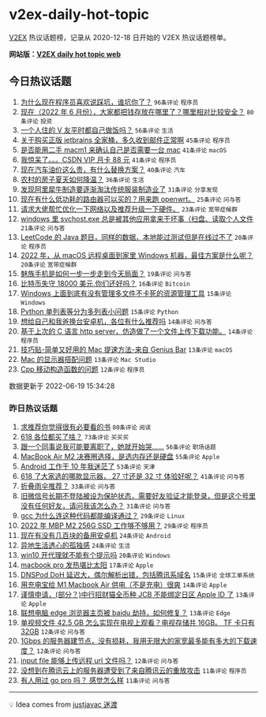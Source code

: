 # v2ex-daily-hot-topic

[V2EX](https://www.v2ex.com/) 热议话题榜，记录从 2020-12-18 日开始的 V2EX 热议话题榜单。

**网站版：[V2EX daily hot topic web](https://boojack.github.io/v2ex-daily-hot-topic-web/)**

## 今日热议话题

<!-- TODAY BEGIN -->

1. [为什么现在程序员喜欢说踩坑，谁坑你了？](https://www.v2ex.com/t/860614) `96条评论` `程序员`
1. [现在（2022 年 6 月份），大家都把钱存放在哪里了？哪里相对比较安全？](https://www.v2ex.com/t/860611) `80条评论` `投资`
1. [一个人住的 V 友平时都自己做饭吗？](https://www.v2ex.com/t/860649) `56条评论` `生活`
1. [关于购买正版 jetbrains 全家桶，多久收到邮件正常啊](https://www.v2ex.com/t/860643) `45条评论` `程序员`
1. [是否能用二手 macm1 来确认自己是否需要一台 mac](https://www.v2ex.com/t/860629) `41条评论` `macOS`
1. [我惊呆了。。。CSDN VIP 月卡 88 元](https://www.v2ex.com/t/860634) `41条评论` `程序员`
1. [现在汽车油价这么贵，有什么替换方案？](https://www.v2ex.com/t/860677) `40条评论` `汽车`
1. [农村的房子夏天如何降温？](https://www.v2ex.com/t/860657) `36条评论` `生活`
1. [发现阿里犀牛制造要逐渐淘汰传统服装制造业了](https://www.v2ex.com/t/860659) `31条评论` `分享发现`
1. [现在有什么低功耗的路由器可以买的？用来跑 openwrt。](https://www.v2ex.com/t/860680) `25条评论` `问与答`
1. [请求大佬帮忙优化一下网络以及推荐升级一下硬件。](https://www.v2ex.com/t/860692) `23条评论` `宽带症候群`
1. [windows 里 svchost.exe 总是被其他应用拿来干坏事（扫盘、读取个人文件](https://www.v2ex.com/t/860612) `21条评论` `问与答`
1. [LeetCode 的 Java 题目，同样的数据，本地能过测试但是在线过不了](https://www.v2ex.com/t/860705) `20条评论` `程序员`
1. [2022 年，从 macOS 远程桌面到家里 Windows 机器，最佳方案是什么呢？](https://www.v2ex.com/t/860633) `20条评论` `宽带症候群`
1. [魅族手机是如何一步一步走到今天局面？](https://www.v2ex.com/t/860648) `19条评论` `问与答`
1. [比特币失守 18000 美元,你们还好吗？](https://www.v2ex.com/t/860679) `16条评论` `Bitcoin`
1. [Windows 上面到底有没有管理多文件不卡死的资源管理工具](https://www.v2ex.com/t/860695) `15条评论` `Windows`
1. [Python 单列表等分为多列表小问题](https://www.v2ex.com/t/860658) `15条评论` `Python`
1. [想给自己和我爸换台安卓机，各位有什么推荐吗](https://www.v2ex.com/t/860689) `14条评论` `问与答`
1. [基于上次的 C 语言 http server，仿造做了一个文件上传下载功能。](https://www.v2ex.com/t/860605) `14条评论` `程序员`
1. [技巧贴-简单又好用的 Mac 提速方法-来自 Genius Bar](https://www.v2ex.com/t/860631) `13条评论` `macOS`
1. [Mac 的显示器搭配问题](https://www.v2ex.com/t/860608) `13条评论` `Mac Studio`
1. [Cpp 移动构造函数的问题](https://www.v2ex.com/t/860731) `12条评论` `程序员`

数据更新于 2022-06-19 15:34:28

<!-- TODAY END -->

### 昨日热议话题

<!-- YESTERDAY BEGIN -->

1. [求推荐你觉得很有必要看的书](https://www.v2ex.com/t/860479) `80条评论` `阅读`
1. [618 各位都买了啥？](https://www.v2ex.com/t/860489) `73条评论` `买买买`
1. [跟一个同事说我可能要离职了，她就开始哭……](https://www.v2ex.com/t/860441) `56条评论` `职场话题`
1. [MacBook Air M2 决赛圈选择，是选内存还是硬盘](https://www.v2ex.com/t/860465) `55条评论` `Apple`
1. [Android 工作干 10 年我迷茫了](https://www.v2ex.com/t/860443) `53条评论` `天津`
1. [618 了大家选的哪款显示器， 27 寸还是 32 寸 体验好呢？](https://www.v2ex.com/t/860442) `41条评论` `问与答`
1. [折叠雨伞推荐？](https://www.v2ex.com/t/860440) `33条评论` `问与答`
1. [旧微信号长期不登陆被设为保护状态，需要好友验证才能登录，但是这个号里没有任何好友，请问我该怎么办？](https://www.v2ex.com/t/860447) `31条评论` `问与答`
1. [gcc 为什么连这种代码都能编译通过？](https://www.v2ex.com/t/860466) `29条评论` `Linux`
1. [2022 年 MBP M2 256G SSD 工作够不够用？](https://www.v2ex.com/t/860528) `29条评论` `程序员`
1. [现在有没有几百块的备用安卓机](https://www.v2ex.com/t/860566) `24条评论` `Android`
1. [异地生活透心的孤独感](https://www.v2ex.com/t/860555) `24条评论` `生活`
1. [win10 开代理就不能有个提示吗](https://www.v2ex.com/t/860487) `20条评论` `Windows`
1. [macbook pro 发热堪比太阳](https://www.v2ex.com/t/860599) `17条评论` `Apple`
1. [DNSPod DoH 延迟大，偶尔解析出错，包括腾讯系域名](https://www.v2ex.com/t/860576) `15条评论` `全球工单系统`
1. [用充电宝给 M1 Macbook Air 供电（不是充电）很爽](https://www.v2ex.com/t/860491) `14条评论` `Apple`
1. [谨慎申请，(部分？)中行招财猫全币种 JCB 不能绑定日区 Apple ID 了](https://www.v2ex.com/t/860506) `13条评论` `Apple`
1. [联想电脑 edge 浏览器主页被 baidu 劫持，如何修复？](https://www.v2ex.com/t/860470) `13条评论` `Edge`
1. [单视频文件 42.5 GB 怎么实现在电视上观看？电视存储共 16GB。 TF 卡只有 32GB](https://www.v2ex.com/t/860557) `12条评论` `问与答`
1. [1Gbps 的服务器建节点，没有损耗，我用无限大的家宽最多能有多大的下载速度？](https://www.v2ex.com/t/860493) `12条评论` `问与答`
1. [input file 能够上传远程 url 文件吗？](https://www.v2ex.com/t/860456) `12条评论` `问与答`
1. [没想到在腾讯云上的服务器遭受到了来自腾讯云的重放攻击](https://www.v2ex.com/t/860476) `11条评论` `程序员`
1. [有人用过 go pro 吗？ 感觉怎么样](https://www.v2ex.com/t/860462) `11条评论` `问与答`

<!-- YESTERDAY END -->

---

💡 Idea comes from [justjavac 迷渡](https://github.com/justjavac/)
